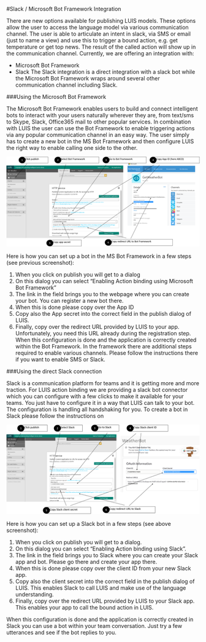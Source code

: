 <!-- NavPath: PublishingToBot
LinkLabel: Publishing to a Bot
Url: LUIS-api/documentation/PublishingToABot
Weight: 70 -->

#Slack / Microsoft Bot Framework Integration

There are new options available for publishing LUIS models. These options allow the user to access the language model via various communication channel. The user is able to articulate an intent in slack, via SMS or email (just to name a view) and use this to trigger a bound action, e.g. get temperature or get top news. The result of the called action will show up in the communication channel. Currently, we are offering an integration with: 
 * Microsoft Bot Framework
 * Slack
The Slack integration is a direct integration with a slack bot while the Microsoft Bot Framework wraps around several other communication channel including Slack. 

###Using the Microsoft Bot Framework

The Microsoft Bot Framework  enables users to build and connect intelligent bots to interact with your users naturally wherever they are, from text/sms to Skype, Slack, Office365 mail to other popular services. In combination with LUIS the user can use the Bot Framework to enable triggering actions via any popular communication channel in an easy way. The user simply has to create a new bot in the MS Bot Framework and then configure LUIS the right way to enable calling one side to the other. 

![Bot Framework](./Images/Botframework.png)

Here is how you can set up a bot in the MS Bot Framework in a few steps (see previous screenshot): 
1. When you click on publish you will get to a dialog
2. On this dialog you can select “Enabling Action binding using Microsoft Bot Framework”
3. The link in the field brings you to the webpage where you can create your bot. You can register a new bot there.
4. When this is done please copy over the App ID
5. Copy also the App secret into the correct field in the publish dialog of LUIS.
6. Finally, copy over the redirect URL provided by LUIS to your app. Unfortunately, you need this URL already during the registration step.
When this configuration is done and the application is correctly created within the Bot Framework. In the framework there are additional steps required to enable various channels. Please follow the instructions there if you want to enable SMS or Slack. 

###Using the direct Slack connection

Slack is a communication platform for teams and it is getting more and more traction. For LUIS action binding we are providing a slack bot connector which you can configure with a few clicks to make it available for your teams. You just have to configure it in a way that LUIS can talk to your bot. The configuration is handling all handshaking for you. To create a bot in Slack please follow the instructions on  

![Slack Framework](./Images/Slack.png)

Here is how you can set up a Slack bot in a few steps (see above screenshot): 
1. When you click on publish you will get to a dialog.
2. On this dialog you can select “Enabling Action binding using Slack”.
3. The link in the field brings you to Slack where you can create your Slack app and bot. Please go there and create your app there.
4. When this is done please copy over the client ID from your new Slack app.
5. Copy also the client secret into the correct field in the publish dialog of LUIS. This enables Slack to call LUIS and make use of the language understanding.
6. Finally, copy over the redirect URL provided by LUIS to your Slack app. This enables your app to call the bound action in LUIS.

When this configuration is done and the application is correctly created in Slack you can use a bot within your team conversation. Just try a few utterances and see if the bot replies to you. 


